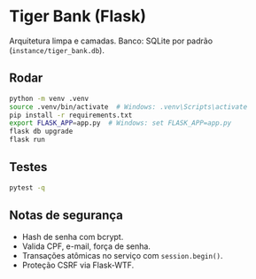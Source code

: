 
# Tiger Bank (Flask)

Arquitetura limpa e camadas.
Banco: SQLite por padrão (`instance/tiger_bank.db`).

## Rodar

```bash
python -m venv .venv
source .venv/bin/activate  # Windows: .venv\Scripts\activate
pip install -r requirements.txt
export FLASK_APP=app.py  # Windows: set FLASK_APP=app.py
flask db upgrade
flask run
```

## Testes
```bash
pytest -q
```

## Notas de segurança
- Hash de senha com bcrypt.
- Valida CPF, e-mail, força de senha.
- Transações atômicas no serviço com `session.begin()`.
- Proteção CSRF via Flask-WTF.
